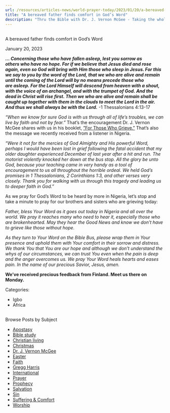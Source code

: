 ```yaml
---
url: /resources/articles-news/world-prayer-today/2023/01/20/a-bereaved-father-finds-comfort-in-god-s-word
title: "A bereaved father finds comfort in God’s Word"
description: "Thru the Bible with Dr. J. Vernon McGee - Taking the whole Word to the whole world"
---
```







## 
 A bereaved father finds comfort in God’s Word


January 20, 2023
![]()




***… Concerning those who have fallen asleep, lest you sorrow as others who have no hope. For if we believe that Jesus died and rose again, even so God will bring with Him those who sleep in Jesus. For this we say to you by the word of the Lord, that we who are alive and remain until the coming of the Lord will by no means precede those who are asleep. For the Lord Himself will descend from heaven with a shout, with the voice of an archangel, and with the trumpet of God. And the dead in Christ will rise first. Then we who are alive and remain shall be caught up together with them in the clouds to meet the Lord in the air. And thus we shall always be with the Lord.*** -1 Thessalonians 4:13-17

*“When we know for sure God is with us through all of life’s troubles, we can live by faith and not by fear.”* That’s the encouragement Dr. J. Vernon McGee shares with us in his booklet, [”For Those Who Grieve.”](/docs/default-source/booklets/ttb_for-those-who-grieve.pdf?sfvrsn=cd431f16_2) That’s also the message we recently received from a listener in Nigeria.

*“Were it not for the mercies of God Almighty and His powerful Word, perhaps I would have been lost in grief following the fatal accident that my older daughter experienced December of last year after a hit and run. The motorist violently knocked her down at the bus stop. All the glory be unto God, because your teaching came in very handy as a tool of encouragement to us all throughout the horrible ordeal. We held God’s promises in 1 Thessalonians, 2 Corinthians 1:3, and other verses very closely. Thank you for walking with us through this tragedy and leading us to deeper faith in God.”*

As we pray for God’s Word to be heard by more in Nigeria, let’s stop and take a minute to pray for our brothers and sisters who are grieving today:

*Father, bless Your Word as it goes out today in Nigeria and all over the world. We pray it reaches many who need to hear it, especially those who are brokenhearted. May they hear the Good News and know we don’t have to grieve like those without hope.*

*As they turn to Your Word on the Bible Bus, please wrap them in Your presence and uphold them with Your comfort in their sorrow and distress. We thank You that You are our hope and although we don’t understand the whys of our circumstances, we can trust You even when the pain is deep and the anger overcomes us. We pray Your Word heals hearts and eases pain. In the name of our precious Savior, Jesus, amen.*

**We’ve received precious feedback from Finland. Meet us there on Monday.**



Categories: 


* Igbo
* Africa









## 
 Browse Posts by Subject


* [Apostasy](/resources/articles-news/-in-tags/tags/Apostasy)
* [Bible study](/resources/articles-news/-in-tags/tags/Bible-study)
* [Christian living](/resources/articles-news/-in-tags/tags/Christian-living)
* [Christmas](/resources/articles-news/-in-tags/tags/Christmas)
* [Dr. J. Vernon McGee](/resources/articles-news/-in-tags/tags/Dr-J-Vernon-McGee)
* [Easter](/resources/articles-news/-in-tags/tags/easter)
* [Faith](/resources/articles-news/-in-tags/tags/Faith)
* [Gregg Harris](/resources/articles-news/-in-tags/tags/Gregg-Harris)
* [International](/resources/articles-news/-in-tags/tags/International)
* [Prayer](/resources/articles-news/-in-tags/tags/prayer)
* [Prophecy](/resources/articles-news/-in-tags/tags/Prophecy)
* [Salvation](/resources/articles-news/-in-tags/tags/Salvation)
* [Sin](/resources/articles-news/-in-tags/tags/sin)
* [Suffering & Comfort](/resources/articles-news/-in-tags/tags/Suffering-Comfort)
* [Worship](/resources/articles-news/-in-tags/tags/worship)






